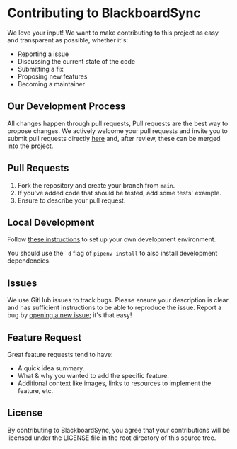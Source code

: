 # Contributing to BlackboardSync

We love your input! We want to make contributing to this project as easy and transparent as possible, whether it's:
- Reporting a issue
- Discussing the current state of the code
- Submitting a fix
- Proposing new features
- Becoming a maintainer



## Our Development Process

All changes happen through pull requests, Pull requests are the best way to propose changes. We actively welcome your pull requests and invite you to submit pull requests directly [here](https://github.com/jacobszpz/BlackboardSync/pulls) and, after review, these can be merged into the project.



## Pull Requests

1. Fork the repository and create your branch from `main`.
2. If you've added code that should be tested, add some tests' example.
3. Ensure to describe your pull request.



## Local Development

Follow [these instructions](README.md#running-without-building) to set up your own development environment.

You should use the `-d` flag of `pipenv install` to also install development dependencies.




## Issues

We use GitHub issues to track bugs. Please ensure your description is clear and has sufficient instructions to be able to reproduce the issue. Report a bug by [opening a new issue](https://github.com/jacobszpz/BlackboardSync/issues/new); it's that easy!



## Feature Request

Great feature requests tend to have:

- A quick idea summary.
- What & why you wanted to add the specific feature.
- Additional context like images, links to resources to implement the feature, etc.



## License

By contributing to BlackboardSync, you agree that your contributions will be licensed under the LICENSE file in the root directory of this source tree.



<!-- CONTRIBUTING.md template blatantly stolen from https://github.com/benawad/dogehouse/blob/prod/CONTRIBUTING.md -->
